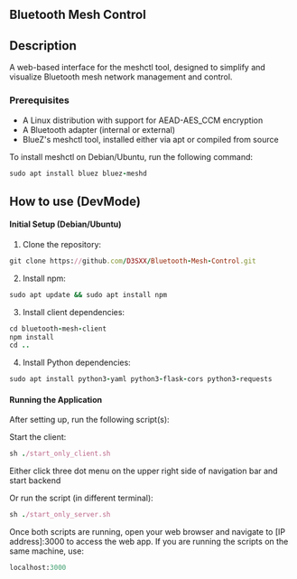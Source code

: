 ## Bluetooth Mesh Control

## Description

A web-based interface for the meshctl tool, designed to simplify and visualize Bluetooth mesh network management and control.


### Prerequisites

- A Linux distribution with support for AEAD-AES_CCM encryption
- A Bluetooth adapter (internal or external)
- BlueZ's meshctl tool, installed either via apt or compiled from source

To install meshctl on Debian/Ubuntu, run the following command:

```ruby
sudo apt install bluez bluez-meshd
```

## How to use (DevMode)

#### Initial Setup (Debian/Ubuntu)

1. Clone the repository:

```ruby
git clone https://github.com/D3SXX/Bluetooth-Mesh-Control.git
```

2. Install npm:

```ruby
sudo apt update && sudo apt install npm
```
3. Install client dependencies:

```ruby
cd bluetooth-mesh-client
npm install
cd ..
```

4. Install Python dependencies:

```ruby
sudo apt install python3-yaml python3-flask-cors python3-requests
```

#### Running the Application

After setting up, run the following script(s):

Start the client:

```ruby
sh ./start_only_client.sh
```


Either click three dot menu on the upper right side of navigation bar and start backend

Or run the script (in different terminal):

```ruby
sh ./start_only_server.sh
```

Once both scripts are running, open your web browser and navigate to [IP address]:3000 to access the web app. If you are running the scripts on the same machine, use:

```ruby
localhost:3000
```
